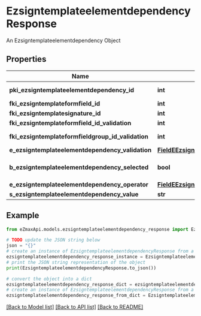 # EzsigntemplateelementdependencyResponse

An Ezsigntemplateelementdependency Object

## Properties

Name | Type | Description | Notes
------------ | ------------- | ------------- | -------------
**pki_ezsigntemplateelementdependency_id** | **int** | The unique ID of the Ezsigntemplateelementdependency | 
**fki_ezsigntemplateformfield_id** | **int** | The unique ID of the Ezsigntemplateformfield | [optional] 
**fki_ezsigntemplatesignature_id** | **int** | The unique ID of the Ezsigntemplatesignature | [optional] 
**fki_ezsigntemplateformfield_id_validation** | **int** | The unique ID of the Ezsigntemplateformfield | [optional] 
**fki_ezsigntemplateformfieldgroup_id_validation** | **int** | The unique ID of the Ezsigntemplateformfieldgroup | [optional] 
**e_ezsigntemplateelementdependency_validation** | [**FieldEEzsigntemplateelementdependencyValidation**](FieldEEzsigntemplateelementdependencyValidation.md) |  | 
**b_ezsigntemplateelementdependency_selected** | **bool** | Whether if it&#39;s selected or not when using eEzsigntemplateelementdependencyValidation &#x3D; Selected | [optional] 
**e_ezsigntemplateelementdependency_operator** | [**FieldEEzsigntemplateelementdependencyOperator**](FieldEEzsigntemplateelementdependencyOperator.md) |  | [optional] 
**s_ezsigntemplateelementdependency_value** | **str** | The value of the Ezsignelementdependency | [optional] 

## Example

```python
from eZmaxApi.models.ezsigntemplateelementdependency_response import EzsigntemplateelementdependencyResponse

# TODO update the JSON string below
json = "{}"
# create an instance of EzsigntemplateelementdependencyResponse from a JSON string
ezsigntemplateelementdependency_response_instance = EzsigntemplateelementdependencyResponse.from_json(json)
# print the JSON string representation of the object
print(EzsigntemplateelementdependencyResponse.to_json())

# convert the object into a dict
ezsigntemplateelementdependency_response_dict = ezsigntemplateelementdependency_response_instance.to_dict()
# create an instance of EzsigntemplateelementdependencyResponse from a dict
ezsigntemplateelementdependency_response_from_dict = EzsigntemplateelementdependencyResponse.from_dict(ezsigntemplateelementdependency_response_dict)
```
[[Back to Model list]](../README.md#documentation-for-models) [[Back to API list]](../README.md#documentation-for-api-endpoints) [[Back to README]](../README.md)


